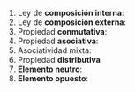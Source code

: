 1. Ley de **composición interna**: 
2. Ley de **composición externa**:
3. Propiedad **conmutativa**:
5. Propiedad **asociativa**:
6. Asociatividad mixta:
7. Propiedad **distributiva**
8. **Elemento neutro**:
9. **Elemento opuesto**:
